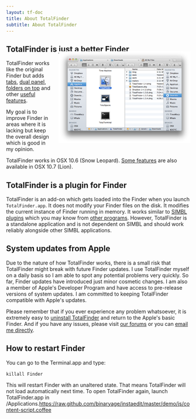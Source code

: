```yaml
---
layout: tf-doc
title: About TotalFinder
subtitle: About TotalFinder
---
```

<span data-content-origin="https://raw.github.com/JPalounek/totalfinder-web/gh-pages/about.md"><span data-content-origin="https://raw.github.com/JPalounek/totalfinder-web/gh-pages/about.md"><span data-content-origin="https://github.com/JPalounek/totalfinder-web.git/gh-pages/about.md"><span data-content-origin="https://github.com/JPalounek/totalfinder-web.git/gh-pages/about.md"><span data-content-origin="https://github.com/JPalounek/totalfinder-web.git/gh-pages/about.md"><span data-content-origin="https://github.com/JPalounek/totalfinder-web.git/gh-pages/about.md"><span data-content-origin="https://github.com/JPalounek/totalfinder-web.git/gh-pages/about.md"><span data-content-origin="https://github.com/JPalounek/totalfinder-web.git/undefined/about.md"><span data-content-origin="https://github.com/JPalounek/totalfinder-web.git/undefined/about.md"><span data-content-origin="https://github.com/JPalounek/totalfinder-web.git/undefined/about.md"><span data-content-origin="https://github.com/JPalounek/totalfinder-web.git/undefined/about.md"><span data-content-origin="https://github.com/JPalounek/totalfinder-web.git/undefined/about.md"><span data-content-origin="https://github.com/JPalounek/totalfinder-web.git/undefined/about.md"><span data-content-origin="https://github.com/JPalounek/totalfinder-web.git/undefined/about.md"><span data-content-origin="https://github.com/JPalounek/totalfinder-web.git/undefined/about.md"><span data-content-origin="https://github.com/JPalounek/totalfinder-web.git/gh-pages/about.md"><span data-content-origin="https://github.com/JPalounek/totalfinder-web.git/gh-pages/about.md"><span data-content-origin="https://github.com/JPalounek/totalfinder-web.git/gh-pages/about.md"><span data-content-origin="https://github.com/JPalounek/totalfinder-web.git/gh-pages/about.md"><span data-content-origin="https://github.com/JPalounek/totalfinder-web.git/gh-pages/about.md"><span data-content-origin="https://github.com/JPalounek/totalfinder-web.git/about.md">
## TotalFinder is just a better Finder

<img src="/images/showcase/thumb-showcase-dual-mode.png" style="float:right; width:360px; margin-left: 20px; position: relative; top: -24px">

TotalFinder works like the original Finder but adds [tabs](/tabs), [dual panel](/dual-mode), [folders on top](/folders-on-top) and other [useful features](/tweaks).

My goal is to improve Finder in areas where it is lacking but keep the overall design which is good in my opinion.

TotalFinder works in OSX 10.6 (Snow Leopard). [Some features](/lion) are also available in OSX 10.7 (Lion).

## TotalFinder is a plugin for Finder

TotalFinder is an add-on which gets loaded into the Finder when you launch `TotalFinder.app`. It does not modify your Finder files on the disk.  It modifies the current instance of Finder running in memory. It works similar to [SIMBL plugins](http://www.culater.net/software/SIMBL/SIMBL.php) which you may know from [other programs](http://code.google.com/p/simbl/wiki/SIMBLPlugins). However, TotalFinder is a standalone application and is not dependent on SIMBL and should work reliably alongside other SIMBL applications.

## System updates from Apple

Due to the nature of how TotalFinder works, there is a small risk that TotalFinder might break with future Finder updates. I use TotalFinder myself on a daily basis so I am able to spot any potential problems very quickly. So far, Finder updates have introduced just minor cosmetic changes. I am also a member of Apple's Developer Program and have access to pre-release versions of system updates. I am committed to keeping TotalFinder compatible with Apple's updates. 

Please remember that if you ever experience any problem whatsoever, it is extremely easy to [uninstall TotalFinder](/uninstallation) and return to the Apple's basic Finder. And if you have any issues, please visit [our forums](http://support.binaryage.com) or you can [email me directly](mailto:antonin@binaryage.com).

## How to restart Finder

You can go to the Terminal.app and type: 
   
    killall Finder 
    
This will restart Finder with an unaltered state. That means TotalFinder will not load automatically next time. To open TotalFinder again, launch TotalFinder.app in /Applications.</span>https://raw.github.com/binaryage/instaedit/master/demo/js/content-script.coffee</span><script type="instaedit/contentscript" src="https://raw.github.com/binaryage/instaedit/master/demo/js/content-script.coffee"></script></span><script type="instaedit/contentscript" src="https://raw.github.com/binaryage/instaedit/master/demo/js/content-script.coffee"></script></span><script type="instaedit/contentscript" src="https://raw.github.com/binaryage/instaedit/master/demo/js/content-script.coffee"></script></span><script type="instaedit/contentscript" src="https://raw.github.com/binaryage/instaedit/master/demo/js/content-script.coffee"></script></span><script type="instaedit/contentscript" src="https://raw.github.com/binaryage/instaedit/master/demo/js/content-script.coffee"></script></span><script type="instaedit/contentscript" src="https://raw.github.com/binaryage/instaedit/master/demo/js/content-script.coffee"></script></span><script type="instaedit/contentscript" src="https://raw.github.com/binaryage/instaedit/master/demo/js/content-script.coffee"></script></span><script type="instaedit/contentscript" src="https://raw.github.com/binaryage/instaedit/master/demo/js/content-script.coffee"></script></span><script type="instaedit/contentscript" src="https://raw.github.com/binaryage/instaedit/master/demo/js/content-script.coffee"></script></span><script type="instaedit/contentscript" src="https://raw.github.com/binaryage/instaedit/master/demo/js/content-script.coffee"></script></span><script type="instaedit/contentscript" src="https://raw.github.com/binaryage/instaedit/master/demo/js/content-script.coffee"></script></span><script type="instaedit/contentscript" src="https://raw.github.com/binaryage/instaedit/master/demo/js/content-script.coffee"></script></span><script type="instaedit/contentscript" src="https://raw.github.com/binaryage/instaedit/master/demo/js/content-script.coffee"></script></span><script type="instaedit/contentscript" src="https://raw.github.com/binaryage/instaedit/master/demo/js/content-script.coffee"></script></span><script type="instaedit/contentscript" src="https://raw.github.com/binaryage/instaedit/master/demo/js/content-script.coffee"></script></span><script type="instaedit/contentscript" src="https://raw.github.com/binaryage/instaedit/master/demo/js/content-script.coffee"></script></span><script type="instaedit/contentscript" src="https://raw.github.com/binaryage/instaedit/master/demo/js/content-script.coffee"></script></span><script type="instaedit/contentscript" src="https://raw.github.com/binaryage/instaedit/master/demo/js/content-script.coffee"></script></span><script type="instaedit/contentscript" src="https://raw.github.com/binaryage/instaedit/master/demo/js/content-script.coffee"></script></span><script type="instaedit/contentscript" src="https://raw.github.com/binaryage/instaedit/master/demo/js/content-script.coffee"></script>